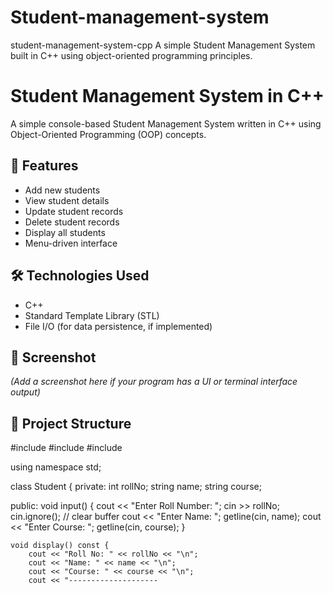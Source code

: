 # Student-management-system


student-management-system-cpp
A simple Student Management System built in C++ using object-oriented programming principles.
# Student Management System in C++

A simple console-based Student Management System written in C++ using Object-Oriented Programming (OOP) concepts.

## 🚀 Features

- Add new students
- View student details
- Update student records
- Delete student records
- Display all students
- Menu-driven interface

## 🛠️ Technologies Used

- C++
- Standard Template Library (STL)
- File I/O (for data persistence, if implemented)

## 📸 Screenshot

*(Add a screenshot here if your program has a UI or terminal interface output)*

## 📂 Project Structure




#include <iostream>
#include <vector>
#include <algorithm>

using namespace std;

class Student {
private:
    int rollNo;
    string name;
    string course;

public:
    void input() {
        cout << "Enter Roll Number: ";
        cin >> rollNo;
        cin.ignore(); // clear buffer
        cout << "Enter Name: ";
        getline(cin, name);
        cout << "Enter Course: ";
        getline(cin, course);
    }

    void display() const {
        cout << "Roll No: " << rollNo << "\n";
        cout << "Name: " << name << "\n";
        cout << "Course: " << course << "\n";
        cout << "--------------------


